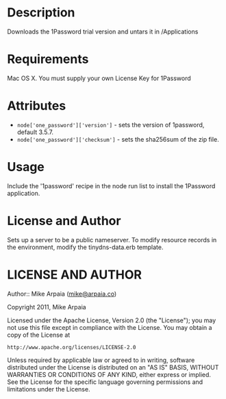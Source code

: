 Description
===========

Downloads the 1Password trial version and untars it in /Applications

Requirements
============

Mac OS X. You must supply your own License Key for 1Password

Attributes
==========

* `node['one_password']['version']` - sets the version of 1password, default 3.5.7.
* `node['one_password']['checksum']` - sets the sha256sum of the zip file.

Usage
=====

Include the '1password' recipe in the node run list to install the 1Password application.

License and Author
==================

Sets up a server to be a public nameserver. To modify resource records in the environment, modify the tinydns-data.erb template.

LICENSE AND AUTHOR
==================

Author:: Mike Arpaia (<mike@arpaia.co>)

Copyright 2011, Mike Arpaia

Licensed under the Apache License, Version 2.0 (the "License");
you may not use this file except in compliance with the License.
You may obtain a copy of the License at

    http://www.apache.org/licenses/LICENSE-2.0

Unless required by applicable law or agreed to in writing, software
distributed under the License is distributed on an "AS IS" BASIS,
WITHOUT WARRANTIES OR CONDITIONS OF ANY KIND, either express or implied.
See the License for the specific language governing permissions and
limitations under the License.

